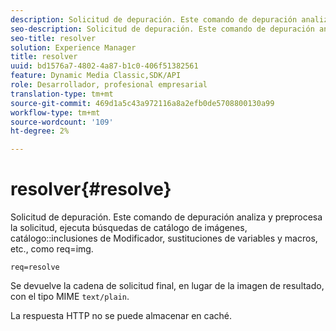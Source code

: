 ```yaml
---
description: Solicitud de depuración. Este comando de depuración analiza y preprocesa la solicitud, ejecuta búsquedas de catálogo de imágenes, inclusiones de Modificador de catálogo, sustituciones de variables y macros, etc., como req=img.
seo-description: Solicitud de depuración. Este comando de depuración analiza y preprocesa la solicitud, ejecuta búsquedas de catálogo de imágenes, inclusiones de Modificador de catálogo, sustituciones de variables y macros, etc., como req=img.
seo-title: resolver
solution: Experience Manager
title: resolver
uuid: bd1576a7-4802-4a87-b1c0-406f51382561
feature: Dynamic Media Classic,SDK/API
role: Desarrollador, profesional empresarial
translation-type: tm+mt
source-git-commit: 469d1a5c43a972116a8a2efb0de5708800130a99
workflow-type: tm+mt
source-wordcount: '109'
ht-degree: 2%

---
```



# resolver{#resolve}

Solicitud de depuración. Este comando de depuración analiza y preprocesa la solicitud, ejecuta búsquedas de catálogo de imágenes, catálogo::inclusiones de Modificador, sustituciones de variables y macros, etc., como req=img.

`req=resolve`

Se devuelve la cadena de solicitud final, en lugar de la imagen de resultado, con el tipo MIME `text/plain`.

La respuesta HTTP no se puede almacenar en caché.
